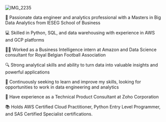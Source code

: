 
![IMG_2235](https://user-images.githubusercontent.com/79832445/212824127-4ccb7d03-be25-416e-99c2-12b58c5026c1.jpg)

🚀 Passionate data engineer and analytics professional with a Masters in Big Data Analytics from IESEG School of Business

💻 Skilled in Python, SQL, and data warehousing with experience in AWS and GCP platforms

🧑‍💼 Worked as a Business Intelligence intern at Amazon and Data Science consultant for Royal Belgian Football Association

🔍 Strong analytical skills and ability to turn data into valuable insights and powerful applications

🚸 Continuously seeking to learn and improve my skills, looking for opportunities to work in data engineering and analytics

💼 Have experience as a Technical Product Consultant at Zoho Corporation

📚 Holds AWS Certified Cloud Practitioner, Python Entry Level Programmer, and SAS Certified Specialist certifications.

